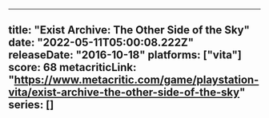 
---
title: "Exist Archive: The Other Side of the Sky"
date: "2022-05-11T05:00:08.222Z"
releaseDate: "2016-10-18"
platforms: ["vita"]
score: 68
metacriticLink: "https://www.metacritic.com/game/playstation-vita/exist-archive-the-other-side-of-the-sky"
series: []
---
